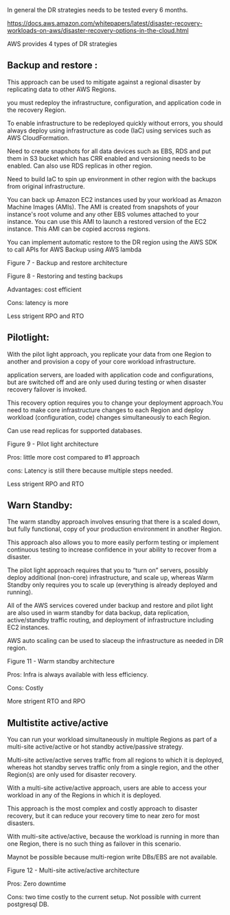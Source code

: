 In general the DR strategies needs to be tested every 6 months.

https://docs.aws.amazon.com/whitepapers/latest/disaster-recovery-workloads-on-aws/disaster-recovery-options-in-the-cloud.html

AWS provides 4 types of DR strategies 

## Backup and restore : 
This approach can  be used to mitigate against a regional disaster by replicating data to other AWS Regions.

you must redeploy the infrastructure, configuration, and application code in the recovery Region. 

To enable infrastructure to be redeployed quickly without errors, you should always deploy using infrastructure as code (IaC) using services such as AWS CloudFormation.

Need to create snapshots for all data devices such as EBS, RDS and put them in S3 bucket which has CRR enabled and versioning needs to be enabled. Can also use RDS replicas in other region.

Need to build IaC to spin up environment in other region with the backups from original infrastructure.

You can back up Amazon EC2 instances used by your workload as Amazon Machine Images (AMIs). The AMI is created from snapshots of your instance's root volume and any other EBS volumes attached to your instance. You can use this AMI to launch a restored version of the EC2 instance. This AMI can be copied accross regions.

You can implement automatic restore to the DR region using the AWS SDK to call APIs for AWS Backup using AWS lambda

Figure 7 - Backup and restore architecture

Figure 8 - Restoring and testing backups


Advantages: cost efficient

Cons: latency is more

Less strigent RPO and RTO

## Pilotlight: 

With the pilot light approach, you replicate your data from one Region to another and provision a copy of your core workload infrastructure.

application servers, are loaded with application code and configurations, but are switched off and are only used during testing or when disaster recovery failover is invoked.

This recovery option requires you to change your deployment approach.You need to make core infrastructure changes to each Region and deploy workload (configuration, code) changes simultaneously to each Region. 

Can use read replicas for supported databases.

Figure 9 - Pilot light architecture

Pros: little more cost compared to #1 approach

cons: Latency is still there because multiple steps needed.

Less strigent RPO and RTO

## Warn Standby:

The warm standby approach involves ensuring that there is a scaled down, but fully functional, copy of your production environment in another Region.

This approach also allows you to more easily perform testing or implement continuous testing to increase confidence in your ability to recover from a disaster.

The pilot light approach requires that you to “turn on” servers, possibly deploy additional (non-core) infrastructure, and scale up, whereas Warm Standby only requires you to scale up (everything is already deployed and running).

All of the AWS services covered under backup and restore and pilot light are also used in warm standby for data backup, data replication, active/standby traffic routing, and deployment of infrastructure including EC2 instances.

AWS auto scaling can be used to slaceup the infrastructure as needed in DR region.

Figure 11 - Warm standby architecture

Pros: Infra is always available with less efficiency.

Cons: Costly

More strigent RTO and RPO

## Multistite active/active
You can run your workload simultaneously in multiple Regions as part of a multi-site active/active or hot standby active/passive strategy. 

Multi-site active/active serves traffic from all regions to which it is deployed, whereas hot standby serves traffic only from a single region, and the other Region(s) are only used for disaster recovery. 

With a multi-site active/active approach, users are able to access your workload in any of the Regions in which it is deployed. 

This approach is the most complex and costly approach to disaster recovery, but it can reduce your recovery time to near zero for most disasters.

With multi-site active/active, because the workload is running in more than one Region, there is no such thing as failover in this scenario.


Maynot be possible because multi-region write DBs/EBS are not available.

Figure 12 - Multi-site active/active architecture 

Pros: Zero downtime

Cons: two time costly to the current setup. Not possible with current postgresql DB.
